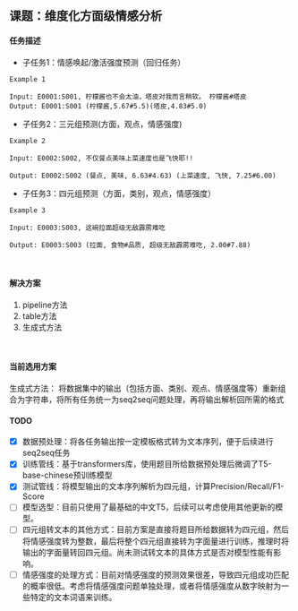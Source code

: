 ## 课题：维度化方面级情感分析

#### 任务描述
* 子任务1：情感唤起/激活强度预测（回归任务）
```
Example 1

Input: E0001:S001, 柠檬酱也不会太油，塔皮对我而言稍软。 柠檬酱#塔皮
Output: E0001:S001 (柠檬酱,5.67#5.5)(塔皮,4.83#5.0)
```

* 子任务2：三元组预测(方面，观点，情感强度)
```
Example 2

Input: E0002:S002, 不仅餐点美味上菜速度也是飞快耶!!

Output: E0002:S002 (餐点, 美味, 6.63#4.63) (上菜速度, 飞快, 7.25#6.00)
```

* 子任务3：四元组预测（方面，类别，观点，情感强度）
```
Example 3

Input: E0003:S003, 这碗拉面超级无敌霹雳难吃

Output: E0003:S003 (拉面, 食物#品质, 超级无敌霹雳难吃, 2.00#7.88)
```
<br>

#### 解决方案
1. pipeline方法
2. table方法
3. 生成式方法

<br>

#### 当前选用方案
生成式方法： 将数据集中的输出（包括方面、类别、观点、情感强度等）重新组合为字符串，将所有任务统一为seq2seq问题处理，再将输出解析回所需的格式
<br>

#### TODO
- [x] 数据预处理：将各任务输出按一定模板格式转为文本序列，便于后续进行seq2seq任务
- [x] 训练管线：基于transformers库，使用题目所给数据预处理后微调了T5-base-chinese预训练模型
- [x] 测试管线：将模型输出的文本序列解析为四元组，计算Precision/Recall/F1-Score
- [ ] 模型选型：目前只使用了最基础的中文T5，后续可以考虑使用其他更新的模型。
- [ ] 四元组转文本的其他方式：目前方案是直接将题目所给数据转为四元组，然后将情感强度转为整数，最后将整个四元组直接转为字面量进行训练，推理时将输出的字面量转回四元组。尚未测试转文本的具体方式是否对模型性能有影响。
- [ ] 情感强度的处理方式：目前对情感强度的预测效果很差，导致四元组成功匹配的概率很低。考虑将情感强度问题单独处理，或者将情感强度从数字映射为一些特定的文本词语来训练。
